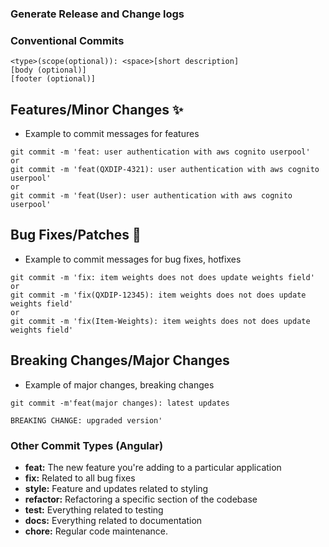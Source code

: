 ### Generate Release and Change logs

### Conventional Commits
```
<type>(scope(optional)): <space>[short description]
[body (optional)]
[footer (optional)]
```
## Features/Minor Changes ✨
- Example to commit messages for features
```
git commit -m 'feat: user authentication with aws cognito userpool'
or
git commit -m 'feat(QXDIP-4321): user authentication with aws cognito userpool'
or
git commit -m 'feat(User): user authentication with aws cognito userpool'
```

## Bug Fixes/Patches 🐛
- Example to commit messages for bug fixes, hotfixes
```
git commit -m 'fix: item weights does not does update weights field'
or
git commit -m 'fix(QXDIP-12345): item weights does not does update weights field'
or
git commit -m 'fix(Item-Weights): item weights does not does update weights field'
```

## Breaking Changes/Major Changes
- Example of major changes, breaking changes
```
git commit -m'feat(major changes): latest updates

BREAKING CHANGE: upgraded version'
```

### Other Commit Types (Angular)
- **feat:** The new feature you're adding to a particular application
- **fix:** Related to all bug fixes
- **style:** Feature and updates related to styling
- **refactor:** Refactoring a specific section of the codebase
- **test:** Everything related to testing
- **docs:** Everything related to documentation
- **chore:** Regular code maintenance. 

